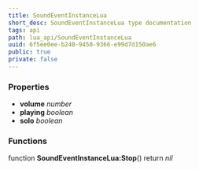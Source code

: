 ```yaml
---
title: SoundEventInstanceLua
short_desc: SoundEventInstanceLua type documentation
tags: api
path: lua_api/SoundEventInstanceLua
uuid: 6f5ee0ee-b240-9450-9366-e99d7d150ae6
public: true
private: false
---
```




### Properties

* **volume** *number* 
* **playing** *boolean* 
* **solo** *boolean* 

### Functions

function **SoundEventInstanceLua:Stop**()
  return *nil*
